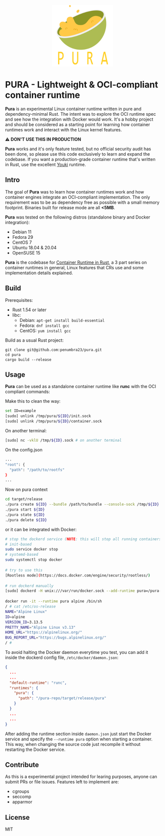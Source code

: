 <p align="center">
  <img src="./assets/logo.png" alt="pura-logo" width="200"/>
</p>

# PURA - Lightweight & OCI-compliant container runtime

**Pura** is an experimental Linux container runtime written in pure and dependency-minimal Rust. The intent was to explore the OCI runtime spec and see how the integration with Docker would work. It's a hobby project and should be considered as a starting point for learning how container runtimes work and interact with the Linux kernel features.

⚠️  **DON'T USE THIS IN PRODUCTION**

**Pura** works and it's only feature tested, but no official security audit has been done, so please use this code exclusively to learn and expand the codebase. If you want a production-grade container runtime that's written in Rust, use the excellent [Youki](https://github.com/containers/youki) runtime.

## Intro

The goal of **Pura** was to learn how container runtimes work and how container engines integrate an OCI-compliant implementation. The only requirement was to be as dependency free as possible with a small memory footprint. Binaries built for release mode are all **<5MB**.

**Pura** was tested on the following distros (standalone binary and Docker integration):

- Debian 11
- Fedora 29
- CentOS 7
- Ubuntu 18.04 & 20.04
- OpenSUSE 15

**Pura** is the codebase for [Container Runtime in Rust](https://itnext.io/container-runtime-in-rust-part-0-7af709415cda), a 3 part series on container runtimes in general, Linux features that CRs use and some implementation details explained.

## Build

Prerequisites:
- Rust 1.54 or later
- libc:
   - Debian: `apt-get install build-essential`
   - Fedora: `dnf install gcc`
   - CentOS: `yum install gcc`

Build as a usual Rust project:
```
git clone git@github.com:penumbra23/pura.git
cd pura
cargo build --release
```

## Usage

**Pura** can be used as a standalone container runtime like **runc** with the OCI compliant commands:

Make this to clean the way:
```sh
set ID=example
[sudo] unlink /tmp/pura/${ID}/init.sock
[sudo] unlink /tmp/pura/${ID}/container.sock
```

On another terminal:
```sh
[sudo] nc -vklU /tmp/${ID}.sock # on another terminal
```

On the config.json
```sh
...
"root": {
  "path": "/path/to/rootfs"
}
...
```

Now on pura context
```sh
cd target/release
./pura create ${ID} --bundle /path/to/bundle --console-sock /tmp/${ID}.sock
./pura start ${ID}
./pura state ${ID}
./pura delete ${ID}
```

or it can be integrated with Docker:
```bash
# stop the dockerd service (NOTE: this will stop all running containers on your Linux OS)
# init-based
sudo service docker stop
# systemd-based
sudo systemctl stop docker

# try to use this
[Rootless mode](https://docs.docker.com/engine/security/rootless/)

# run dockerd manually
[sudo] dockerd -H unix:///var/run/docker.sock --add-runtime pura=/pura-repo/target/release/pura

docker run -it --runtime pura alpine /bin/sh
/ # cat /etc/os-release
NAME="Alpine Linux"
ID=alpine
VERSION_ID=3.13.5
PRETTY_NAME="Alpine Linux v3.13"
HOME_URL="https://alpinelinux.org/"
BUG_REPORT_URL="https://bugs.alpinelinux.org/"
/ #
```

To avoid halting the Docker daemon everytime you test, you can add it inside the dockerd config file, `/etc/docker/daemon.json`:
```json
{
  ...
  ...
  "default-runtime": "runc",
  "runtimes": {
    "pura": {
      "path": "/pura-repo/target/release/pura"
    }
  }
  ...
  ...
}
```

After adding the runtime section inside `daemon.json` just start the Docker service and specify the `--runtime pura` option when starting a container. This way, when changing the source code just recompile it without restarting the Docker service.

## Contribute

As this is a experimental project intended for learing purposes, anyone can submit PRs or file issues. Features left to implement are:

- cgroups
- seccomp
- apparmor


## License
MIT
